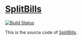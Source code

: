 # [SplitBills](http://split.tamura.io)
[![Build Status](https://semaphoreci.com/api/v1/junkboy0315/splitbills/branches/master/badge.svg)](https://semaphoreci.com/junkboy0315/splitbills)

This is the source code of [SplitBills](https://split.yuuniworks.com).
